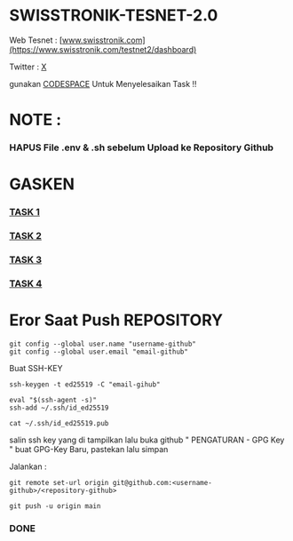 # SWISSTRONIK-TESNET-2.0
Web Tesnet : [www.swisstronik.com](https://www.swisstronik.com/testnet2/dashboard)

Twitter : [X](https://x.com/swisstronik)

gunakan [CODESPACE](https://github.com/codespaces) Untuk Menyelesaikan Task !!

# NOTE :

### HAPUS File .env & .sh sebelum Upload ke Repository Github

# GASKEN

### [TASK 1](https://github.com/Nanangwibow0/Tutor-swisstronik/blob/main/DEPLOY.md)
### [TASK 2](https://github.com/Nanangwibow0/Tutor-swisstronik/blob/main/MINT-100-ERC-20.md)
### [TASK 3](https://github.com/Nanangwibow0/Tutor-swisstronik/blob/main/MintERC721.md)
### [TASK 4](https://github.com/Nanangwibow0/Tutor-swisstronik/blob/main/PERC-20.md)


# Eror Saat Push REPOSITORY 

```
git config --global user.name "username-github"
git config --global user.email "email-github"
```

Buat SSH-KEY

```
ssh-keygen -t ed25519 -C "email-gihub"

```

```
eval "$(ssh-agent -s)"
ssh-add ~/.ssh/id_ed25519

```
```
cat ~/.ssh/id_ed25519.pub

```
salin ssh key yang di tampilkan lalu buka github " PENGATURAN - GPG Key " buat GPG-Key Baru, pastekan lalu simpan

Jalankan :

```
git remote set-url origin git@github.com:<username-github>/<repository-github>
```
```
git push -u origin main
```
### DONE
